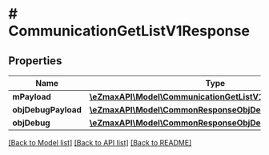 # # CommunicationGetListV1Response

## Properties

Name | Type | Description | Notes
------------ | ------------- | ------------- | -------------
**mPayload** | [**\eZmaxAPI\Model\CommunicationGetListV1ResponseMPayload**](CommunicationGetListV1ResponseMPayload.md) |  |
**objDebugPayload** | [**\eZmaxAPI\Model\CommonResponseObjDebugPayloadGetList**](CommonResponseObjDebugPayloadGetList.md) |  | [optional]
**objDebug** | [**\eZmaxAPI\Model\CommonResponseObjDebug**](CommonResponseObjDebug.md) |  | [optional]

[[Back to Model list]](../../README.md#models) [[Back to API list]](../../README.md#endpoints) [[Back to README]](../../README.md)
